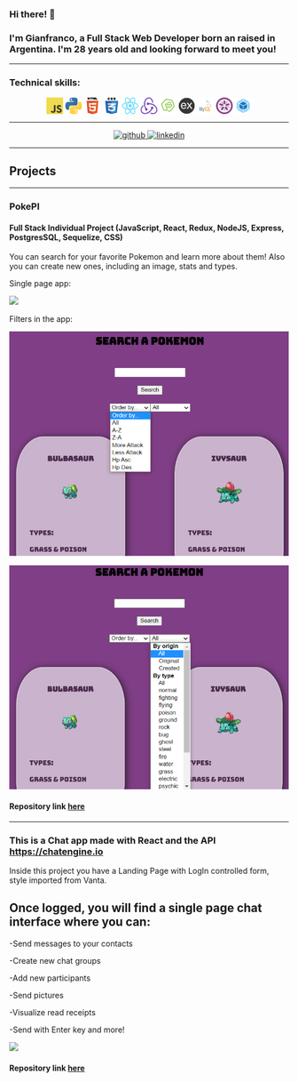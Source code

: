 ### Hi there! 👋
### I'm Gianfranco, a Full Stack Web Developer born an raised in Argentina. I'm 28 years old and looking forward to meet you!

---

### Technical skills:  
<p align="center">
  <img src="https://github.com/giancucinotta/giancucinotta/blob/main/img/skills/javascript.png" width="30" height="30" align="center"/>
  <img src="https://github.com/giancucinotta/giancucinotta/blob/main/img/skills/python.png" width="30" height="30" align="center"/>
  <img src="https://github.com/giancucinotta/giancucinotta/blob/main/img/skills/html5.png" width="30" height="30" align="center"/>
  <img src="https://github.com/giancucinotta/giancucinotta/blob/main/img/skills/css.png" width="30" height="30" align="center"/>
  <img src="https://github.com/giancucinotta/giancucinotta/blob/main/img/skills/react.png" width="30" height="30" align="center"/>
  <img src="https://github.com/giancucinotta/giancucinotta/blob/main/img/skills/redux.png" width="30" height="30" align="center"/>
  <img src="https://github.com/giancucinotta/giancucinotta/blob/main/img/skills/nodejs.png" width="30" height="30" align="center"/>
  <img src="https://github.com/giancucinotta/giancucinotta/blob/main/img/skills/express.png" width="30" height="30" align="center"/>
  <img src="https://github.com/giancucinotta/giancucinotta/blob/main/img/skills/mysql.svg" width="30" height="30" align="center"/>
  <img src="https://github.com/giancucinotta/giancucinotta/blob/main/img/skills/jasmine.png" width="30" height="30" align="center"/>
  <img src="https://github.com/giancucinotta/giancucinotta/blob/main/img/skills/webpack.png" width="30" height="30" align="center"/>
</p>  

---  


<p align="center">
    <a href="https://github.com/giancucinotta">
      <img src='https://cdn.jsdelivr.net/npm/simple-icons@3.0.1/icons/github.svg' alt='github' height='40'>
    </a>
    <a href="https://www.linkedin.com/in/gianfranco-cucinotta/">
      <img src='https://cdn.jsdelivr.net/npm/simple-icons@3.0.1/icons/linkedin.svg' alt='linkedin' height='40'>
    </a>
</p>

---  

## Projects 

---
### PokePI
#### Full Stack Individual Project (JavaScript, React, Redux, NodeJS, Express, PostgresSQL, Sequelize, CSS) 
You can search for your favorite Pokemon and learn more about them! Also you can create new ones, including an image, stats and types. 

Single page app:

[<img src="https://github.com/giancucinotta/giancucinotta/blob/main/img/PokePI/React%20App%20-%20Google%20Chrome%202021-07-08%2014-07-18.gif"/>](https://github.com/giancucinotta/PokePI) 

Filters in the app:

[<img src="https://github.com/giancucinotta/giancucinotta/blob/main/img/PokePI/SS1.png"/>](https://github.com/giancucinotta/PI-Pokemon-FT13)

[<img src="https://github.com/giancucinotta/giancucinotta/blob/main/img/PokePI/SS2.png"/>](https://github.com/giancucinotta/PI-Pokemon-FT13)


#### Repository link [here](https://github.com/giancucinotta/PI-Pokemon-FT13)

---

### This is a Chat app made with React and the API https://chatengine.io 

Inside this project you have a Landing Page with LogIn controlled form, style imported from Vanta.

## Once logged, you will find a single page chat interface where you can:

-Send messages to your contacts

-Create new chat groups

-Add new participants

-Send pictures

-Visualize read receipts

-Send with Enter key and more! 

[<img src="https://github.com/giancucinotta/chat_app/blob/main/src/components/Chat-App-Google-Chrome-2021-08-0.gif"/>](https://github.com/giancucinotta/chat_app)



#### Repository link [here](https://github.com/giancucinotta/chat_app)
